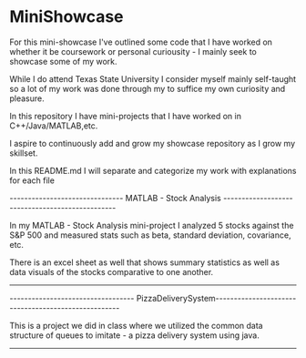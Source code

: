 # MiniShowcase
For this mini-showcase I've outlined some code that I have worked on whether it be coursework or personal curiousity - 
I mainly seek to showcase some of my work.

While I do attend Texas State University I consider myself mainly self-taught so a lot of my work was done through my to suffice my own curiosity and pleasure.

In this repository I have mini-projects that I have worked on in C++/Java/MATLAB,etc.

I aspire to continuously add and grow my showcase repository as I grow my skillset.

In this README.md I will separate and categorize my work with explanations for each file

------------------------------- MATLAB - Stock Analysis ------------------------------------------------

In my MATLAB - Stock Analysis mini-project I analyzed 5 stocks against the S&P 500 and measured stats such as beta, standard deviation, covariance, etc.

There is an excel sheet as well that shows summary statistics as well as data visuals of the stocks comparative to one another.

---------------------------------------------------------------------------------------------------------

---------------------------------- PizzaDeliverySystem----------------------------------------------------

This is a project we did in class where we utilized the common data structure of queues to imitate -
a pizza delivery system using java.

----------------------------------------------------------------------------------------------------------
